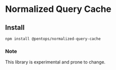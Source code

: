 # Normalized Query Cache

## Install
`npm install @pentops/normalized-query-cache`

### Note
This library is experimental and prone to change.
